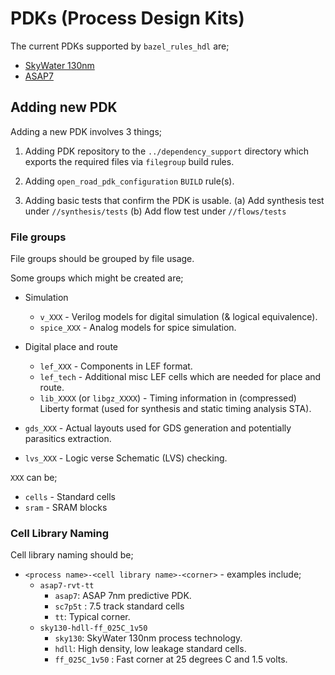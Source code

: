 # PDKs (Process Design Kits)

The current PDKs supported by `bazel_rules_hdl` are;
 * [SkyWater 130nm](../dependency_support/com_google_skywater_pdk/)
 * [ASAP7](../dependency_support/org_theopenroadproject_asap7/)

## Adding new PDK

Adding a new PDK involves 3 things;

 1) Adding PDK repository to the `../dependency_support` directory which
    exports the required files via `filegroup` build rules.

 2) Adding `open_road_pdk_configuration` `BUILD` rule(s).

 3) Adding basic tests that confirm the PDK is usable.
  (a) Add synthesis test under `//synthesis/tests`
  (b) Add flow test under `//flows/tests`

### File groups

File groups should be grouped by file usage.

Some groups which might be created are;
 * Simulation
   * `v_XXX` - Verilog models for digital simulation (& logical equivalence).
   * `spice_XXX` - Analog models for spice simulation.

 * Digital place and route
   * `lef_XXX` - Components in LEF format.
   * `lef_tech` - Additional misc LEF cells which are needed for place and route.
   * `lib_XXXX` (or `libgz_XXXX`) - Timing information in (compressed) Liberty
     format (used for synthesis and static timing analysis STA).

 * `gds_XXX` - Actual layouts used for GDS generation and potentially
   parasitics extraction.

 * `lvs_XXX` - Logic verse Schematic (LVS) checking.

`XXX` can be;
 * `cells` - Standard cells
 * `sram` - SRAM blocks


### Cell Library Naming

Cell library naming should be;
 * `<process name>-<cell library name>-<corner>` - examples include;
    * `asap7-rvt-tt`
       * `asap7`: ASAP 7nm predictive PDK.
       * `sc7p5t` : 7.5 track standard cells
       * `tt`: Typical corner.
    * `sky130-hdll-ff_025C_1v50`
       * `sky130`: SkyWater 130nm process technology.
       * `hdll`: High density, low leakage standard cells.
       * `ff_025C_1v50` : Fast corner at 25 degrees C and 1.5 volts.
